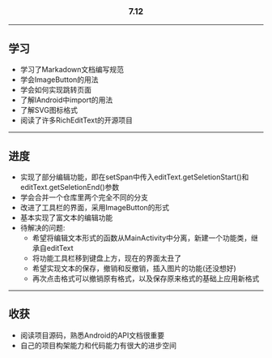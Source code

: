 <h3 align="center"> 7.12 </h3>

------------------------------

## 学习

- 学习了Markadown文档编写规范
- 学会ImageButton的用法
- 学会如何实现跳转页面
- 了解lAndroid中import的用法
- 了解SVG图标格式
- 阅读了许多RichEditText的开源项目

------------------------------


## 进度

- 实现了部分编辑功能，即在setSpan中传入editText.getSeletionStart()和editText.getSeletionEnd()参数
- 学会合并一个仓库里两个完全不同的分支
- 改进了工具栏的界面，采用ImageButton的形式
- 基本实现了富文本的编辑功能
- 待解决的问题:
  - 希望将编辑文本形式的函数从MainActivity中分离，新建一个功能类，继承自editText
  - 将功能工具栏移到键盘上方，现在的界面太丑了
  - 希望实现文本的保存，撤销和反撤销，插入图片的功能(还没想好)
  - 再次点击格式可以撤销原有格式，以及保存原来格式的基础上应用新格式

------------------------------

  
## 收获

- 阅读项目源码，熟悉Android的API文档很重要
- 自己的项目构架能力和代码能力有很大的进步空间
